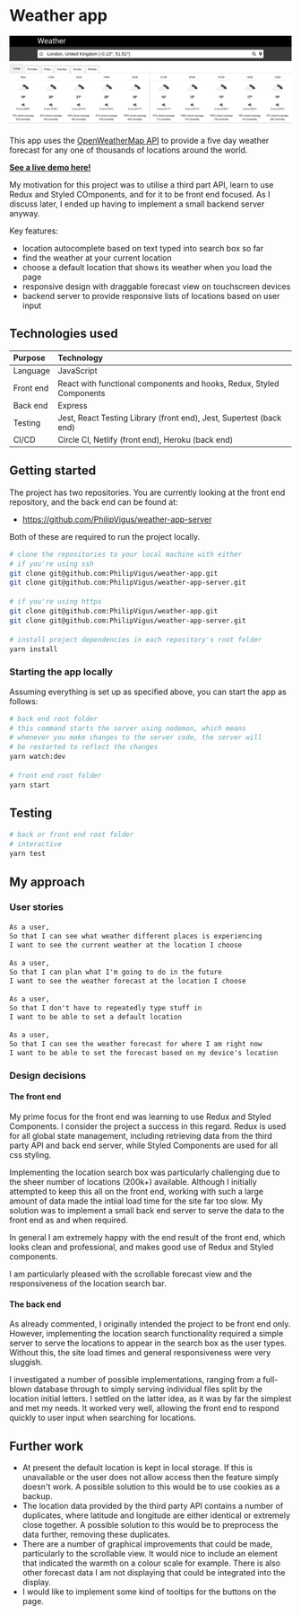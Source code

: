 # Weather app

![main screenshot](./main-screenshot.png)

This app uses the [OpenWeatherMap API](https://openweathermap.org/api) to provide a five day weather forecast for any one of thousands of locations around the world.

**[See a live demo here!](https://weather-phil.netlify.app/)**

My motivation for this project was to utilise a third part API, learn to use Redux and Styled COmponents, and for it to be front end focused. As I discuss later, I ended up having to implement a small backend server anyway.

Key features:

- location autocomplete based on text typed into search box so far
- find the weather at your current location
- choose a default location that shows its weather when you load the page
- responsive design with draggable forecast view on touchscreen devices
- backend server to provide responsive lists of locations based on user input

## Technologies used

| Purpose   | Technology                                                           |
| :-------- | :------------------------------------------------------------------- |
| Language  | JavaScript                                                           |
| Front end | React with functional components and hooks, Redux, Styled Components |
| Back end  | Express                                                              |
| Testing   | Jest, React Testing Library (front end), Jest, Supertest (back end)  |
| CI/CD     | Circle CI, Netlify (front end), Heroku (back end)                    |

## Getting started

The project has two repositories. You are currently looking at the front end repository, and the back end can be found at:

- https://github.com/PhilipVigus/weather-app-server

Both of these are required to run the project locally.

```bash
# clone the repositories to your local machine with either
# if you're using ssh
git clone git@github.com:PhilipVigus/weather-app.git
git clone git@github.com:PhilipVigus/weather-app-server.git

# if you're using https
git clone git@github.com:PhilipVigus/weather-app.git
git clone git@github.com:PhilipVigus/weather-app-server.git

# install project dependencies in each repository's root folder
yarn install
```

### Starting the app locally

Assuming everything is set up as specified above, you can start the app as follows:

```bash
# back end root folder
# this command starts the server using nodemon, which means
# whenever you make changes to the server code, the server will
# be restarted to reflect the changes
yarn watch:dev

# front end root folder
yarn start
```

## Testing

```bash
# back or front end root folder
# interactive
yarn test
```

## My approach

### User stories

```
As a user,
So that I can see what weather different places is experiencing
I want to see the current weather at the location I choose

As a user,
So that I can plan what I'm going to do in the future
I want to see the weather forecast at the location I choose

As a user,
So that I don't have to repeatedly type stuff in
I want to be able to set a default location

As a user,
So that I can see the weather forecast for where I am right now
I want to be able to set the forecast based on my device's location
```

### Design decisions

#### The front end

My prime focus for the front end was learning to use Redux and Styled Components. I consider the project a success in this regard. Redux is used for all global state management, including retrieving data from the third party API and back end server, while Styled Components are used for all css styling.

Implementing the location search box was particularly challenging due to the sheer number of locations (200k+) available. Although I initially attempted to keep this all on the front end, working with such a large amount of data made the intiial load time for the site far too slow. My solution was to implement a small back end server to serve the data to the front end as and when required.

In general I am extremely happy with the end result of the front end, which looks clean and professional, and makes good use of Redux and Styled components.

I am particularly pleased with the scrollable forecast view and the responsiveness of the location search bar.

#### The back end

As already commented, I originally intended the project to be front end only. However, implementing the location search functionality required a simple server to serve the locations to appear in the search box as the user types. Without this, the site load times and general responsiveness were very sluggish.

I investigated a number of possible implementations, ranging from a full-blown database through to simply serving individual files split by the location initial letters. I settled on the latter idea, as it was by far the simplest and met my needs. It worked very well, allowing the front end to respond quickly to user input when searching for locations.

## Further work

- At present the default location is kept in local storage. If this is unavailable or the user does not allow access then the feature simply doesn't work. A possible solution to this would be to use cookies as a backup.
- The location data provided by the third party API contains a number of duplicates, where latitude and longitude are either identical or extremely close together. A possible solution to this would be to preprocess the data further, removing these duplicates.
- There are a number of graphical improvements that could be made, particularly to the scrollable view. It would nice to include an element that indicated the warmth on a colour scale for example. There is also other forecast data I am not displaying that could be integrated into the display.
- I would like to implement some kind of tooltips for the buttons on the page.
